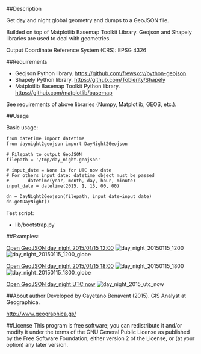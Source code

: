 ##Description

Get day and night global geometry and dumps to a GeoJSON file.

Builded on top of Matplotlib Basemap Toolkit Library. 
Geojson and Shapely libraries are used to deal with geometries.

Output Coordinate Reference System (CRS): EPSG 4326


##Requirements

- Geojson Python library. https://github.com/frewsxcv/python-geojson
- Shapely Python library. https://github.com/Toblerity/Shapely
- Matplotlib Basemap Toolkit Python library. https://github.com/matplotlib/basemap

See requirements of above libraries (Numpy, Matplotlib, GEOS, etc.).


##Usage

Basic usage:

```
from datetime import datetime
from daynight2geojson import DayNight2Geojson

# Filepath to output GeoJSON
filepath = '/tmp/day_night.geojson'

# input_date = None is for UTC now date
# For others input date: datetime object must be passed
#       datetime(year, month, day, hour, minute)
input_date = datetime(2015, 1, 15, 00, 00)

dn = DayNight2Geojson(filepath, input_date=input_date)
dn.getDayNight()
```

Test script:
- lib/bootstrap.py


##Examples:

[Open GeoJSON day_night 2015/01/15 12:00](https://github.com/cayetanobv/daynight2geojson/blob/master/geojson/day_night_20150115_1200.geojson)
![day_night_20150115_1200](https://github.com/cayetanobv/daynight2geojson/blob/master/img/day_night_20150115_1200.png)
![day_night_20150115_1200_globe](https://github.com/cayetanobv/daynight2geojson/blob/master/img/day_night_20150115_1200_globe.png)

[Open GeoJSON day_night 2015/01/15 18:00](https://github.com/cayetanobv/daynight2geojson/blob/master/geojson/day_night_20150115_1800.geojson)
![day_night_20150115_1800](https://github.com/cayetanobv/daynight2geojson/blob/master/img/day_night_20150115_1800.png)
![day_night_20150115_1800_globe](https://github.com/cayetanobv/daynight2geojson/blob/master/img/day_night_20150115_1800_globe.png)

[Open GeoJSON day_night UTC now](https://github.com/cayetanobv/daynight2geojson/blob/master/geojson/day_night_2015_utc_now.geojson)
![day_night_2015_utc_now](https://github.com/cayetanobv/daynight2geojson/blob/master/img/day_night_2015_utc_now.png)


##About author
Developed by Cayetano Benavent (2015).
GIS Analyst at Geographica.

http://www.geographica.gs/

##License
This program is free software; you can redistribute it and/or modify
it under the terms of the GNU General Public License as published by
the Free Software Foundation; either version 2 of the License, or
(at your option) any later version.

